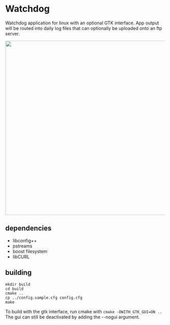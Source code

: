 # Watchdog
Watchdog application for linux with an optional GTK interface. App output will be routed into daily log files that can optionally be uploaded onto an ftp server.

<img src="https://cloud.githubusercontent.com/assets/243820/21504955/3c6922d4-cc63-11e6-923e-6aa07ab502aa.png" width="550" />

## dependencies
- libconfig++
- pstreams
- boost filesystem
- libCURL

## building
```
mkdir build
cd build
cmake ..
cp ../config.sample.cfg config.cfg
make
```

To build with the gtk interface, run cmake with ``` cmake -DWITH_GTK_GUI=ON .. ```  
The gui can still be deactivated by adding the --nogui argument.  

